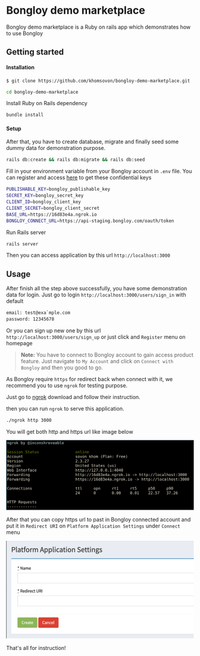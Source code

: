 # Bongloy demo marketplace

Bongloy demo marketplace is a Ruby on rails app which demonstrates how to use Bongloy

## Getting started

#### Installation

    $ git clone https://github.com/khomsovon/bongloy-demo-marketplace.git
  ```sh
  cd bongloy-demo-marketplace
  ```
  Install Ruby on Rails dependency
  ```sh
  bundle install
  ```
#### Setup
  After that, you have to create database, migrate and finally seed some dummy data for demonstration purpose.
  ```sh
  rails db:create && rails db:migrate && rails db:seed
  ```

Fill in your environment variable from your Bongloy account in `.env` file.
You can register and access [here](https://staging-sandbox.bongloy.com) to get these confidential keys
```sh
PUBLISHABLE_KEY=bongloy_publishable_key
SECRET_KEY=bongloy_secret_key
CLIENT_ID=bongloy_client_key
CLIENT_SECRET=bongloy_client_secret
BASE_URL=https://16d83e4a.ngrok.io
BONGLOY_CONNECT_URL=https://api-staging.bongloy.com/oauth/token
```

Run Rails server
```sh
rails server
```
Then you can access application by this url `http://localhost:3000`

## Usage

After finish all the step above successfully, you have some demonstration data for login.
Just go to login `http://localhost:3000/users/sign_in` with default

```sh
email: test@exa`mple.com
password: 12345678
```
Or you can sign up new one by this url `http://localhost:3000/users/sign_up` or just click and `Register` menu on homepage

> **Note:** You have to connect to Bongloy account to gain access product feature.
Just navigate to `My Account` and click on  `Connect with Bongloy` and then you good to go.

As Bongloy require `https` for redirect back when connect with it, we recommend you to use `ngrok` for testing purpose.

Just go to [ngrok](https://ngrok.com) download and follow their instruction.

then you can run `ngrok` to serve this application.

```sh
./ngrok http 3000
```

You will get both http and https url like image below

<img src="app/assets/images/screenshots/ngrok.png" width="600">

After that you can copy https url to past in Bongloy connected account and put it in `Redirect URI` on `Platform Application Settings` under `Connect` menu

<img src="app/assets/images/screenshots/redirect_url.png" width="600">

That's all for instruction!
